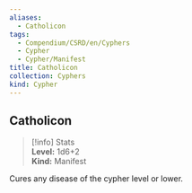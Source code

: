 ```yaml
---
aliases:
  - Catholicon
tags:
  - Compendium/CSRD/en/Cyphers
  - Cypher
  - Cypher/Manifest
title: Catholicon
collection: Cyphers
kind: Cypher
---
```

## Catholicon  
>[!info] Stats  
> **Level:** 1d6+2  
> **Kind:** Manifest
  
Cures any disease of the cypher level or lower.